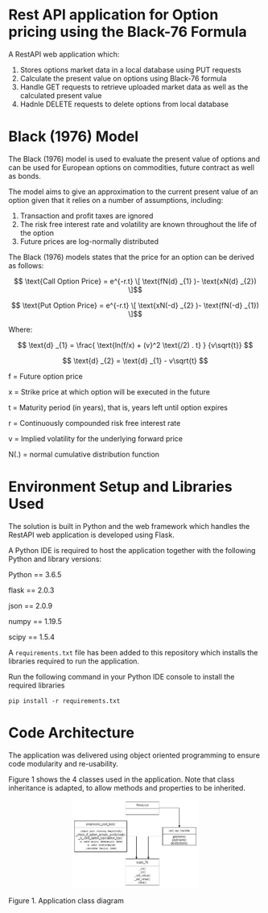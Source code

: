 # Rest API application for Option pricing using the Black-76 Formula

A RestAPI web application which:
1. Stores options market data in a local database using PUT requests
2. Calculate the present value on options using Black-76 formula
3. Handle GET requests to retrieve uploaded market data as well as the calculated present value
4. Hadnle DELETE requests to delete options from local database


# Black (1976) Model 

The Black (1976) model is used to evaluate the present value of options and can be used for European options on commodities, future contract as well as bonds. 

The model aims to give an approximation to the current present value of an option given that it relies on a number of assumptions, including:
1. Transaction and profit taxes are ignored
2. The risk free interest rate and volatility are known throughout the life of the option
3. Future prices are log-normally distributed

The Black (1976) models states that the price for an option can be derived as follows:

$$ \text{Call Option Price} = e^{-r.t} \[ \text{fN(d} _{1} )- \text{xN(d} _{2}) \]$$

$$ \text{Put Option Price} = e^{-r.t} \[ \text{xN(-d} _{2} )- \text{fN(-d} _{1}) \]$$

Where:

$$ \text{d} _{1} =  \frac{  \text{ln(f/x) + (v}^2 \text{/2) . t}    } {v\sqrt{t}}   $$

$$ \text{d} _{2} =  \text{d} _{1} - v\sqrt{t}   $$


f = Future option price

x = Strike price at which option will be executed in the future

t = Maturity period (in years), that is, years left until option expires

r = Continuously compounded risk free interest rate

v = Implied volatility for the underlying forward price

N(.) = normal cumulative distribution function

# Environment Setup and Libraries Used
The solution is built in Python and the web framework which handles the RestAPI web application is developed using Flask.

A Python IDE is required to host the application together with the following Python and library versions:

Python == 3.6.5

flask == 2.0.3

json == 2.0.9

numpy == 1.19.5

scipy == 1.5.4


A `requirements.txt` file has been added to this repository which installs the libraries required to run the application.

Run the following command in your Python IDE console to install the required libraries 

```
pip install -r requirements.txt
```

# Code Architecture

The application was delivered using object oriented programming to ensure code modularity and re-usability. 

Figure 1 shows the 4 classes used in the application. Note that class inheritance is adapted, to allow methods and properties to be inherited.  

<p align="center" width="100%">
    <img width="50%" src="./images/class_diagram.jpg">
</p>

Figure 1. Application class diagram
